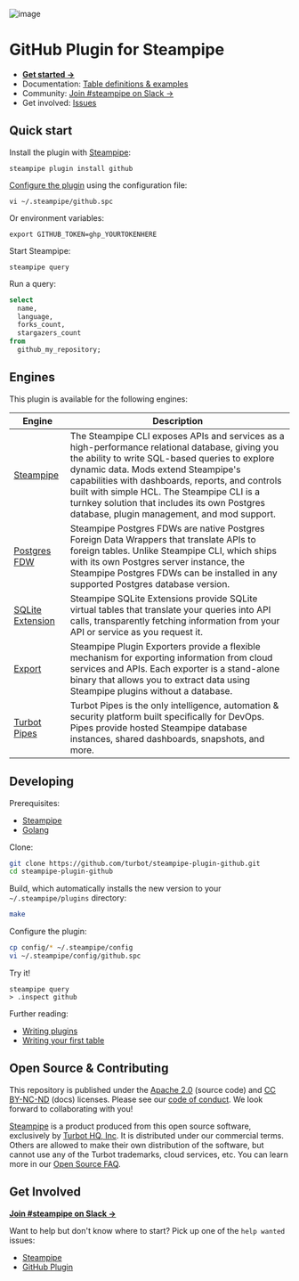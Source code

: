 ![image](https://hub.steampipe.io/images/plugins/turbot/github-social-graphic.png)

# GitHub Plugin for Steampipe

* **[Get started →](https://hub.steampipe.io/plugins/turbot/github)**
* Documentation: [Table definitions & examples](https://hub.steampipe.io/plugins/turbot/github/tables)
* Community: [Join #steampipe on Slack →](https://turbot.com/community/join)
* Get involved: [Issues](https://github.com/turbot/steampipe-plugin-github/issues)

## Quick start

Install the plugin with [Steampipe](https://steampipe.io/downloads):

```shell
steampipe plugin install github
```

[Configure the plugin](https://hub.steampipe.io/plugins/turbot/github#configuration) using the configuration file:

```shell
vi ~/.steampipe/github.spc
```

Or environment variables:

```shell
export GITHUB_TOKEN=ghp_YOURTOKENHERE
```

Start Steampipe:

```shell
steampipe query
```

Run a query:

```sql
select
  name,
  language,
  forks_count,
  stargazers_count
from
  github_my_repository;
```

## Engines

This plugin is available for the following engines:

| Engine        | Description
|---------------|------------------------------------------
| [Steampipe](https://steampipe.io/docs) | The Steampipe CLI exposes APIs and services as a high-performance relational database, giving you the ability to write SQL-based queries to explore dynamic data. Mods extend Steampipe's capabilities with dashboards, reports, and controls built with simple HCL. The Steampipe CLI is a turnkey solution that includes its own Postgres database, plugin management, and mod support.
| [Postgres FDW](https://steampipe.io/docs/steampipe_postgres/overview) | Steampipe Postgres FDWs are native Postgres Foreign Data Wrappers that translate APIs to foreign tables. Unlike Steampipe CLI, which ships with its own Postgres server instance, the Steampipe Postgres FDWs can be installed in any supported Postgres database version.
| [SQLite Extension](https://steampipe.io/docs/steampipe_sqlite/overview) | Steampipe SQLite Extensions provide SQLite virtual tables that translate your queries into API calls, transparently fetching information from your API or service as you request it.
| [Export](https://steampipe.io/docs/steampipe_export/overview) | Steampipe Plugin Exporters provide a flexible mechanism for exporting information from cloud services and APIs. Each exporter is a stand-alone binary that allows you to extract data using Steampipe plugins without a database.
| [Turbot Pipes](https://turbot.com/pipes/docs) | Turbot Pipes is the only intelligence, automation & security platform built specifically for DevOps. Pipes provide hosted Steampipe database instances, shared dashboards, snapshots, and more.

## Developing

Prerequisites:

* [Steampipe](https://steampipe.io/downloads)
* [Golang](https://golang.org/doc/install)

Clone:

```sh
git clone https://github.com/turbot/steampipe-plugin-github.git
cd steampipe-plugin-github
```

Build, which automatically installs the new version to your `~/.steampipe/plugins` directory:

```sh
make
```

Configure the plugin:

```sh
cp config/* ~/.steampipe/config
vi ~/.steampipe/config/github.spc
```

Try it!

```shell
steampipe query
> .inspect github
```

Further reading:

* [Writing plugins](https://steampipe.io/docs/develop/writing-plugins)
* [Writing your first table](https://steampipe.io/docs/develop/writing-your-first-table)

## Open Source & Contributing

This repository is published under the [Apache 2.0](https://www.apache.org/licenses/LICENSE-2.0) (source code) and [CC BY-NC-ND](https://creativecommons.org/licenses/by-nc-nd/2.0/) (docs) licenses. Please see our [code of conduct](https://github.com/turbot/.github/blob/main/CODE_OF_CONDUCT.md). We look forward to collaborating with you!

[Steampipe](https://steampipe.io) is a product produced from this open source software, exclusively by [Turbot HQ, Inc](https://turbot.com). It is distributed under our commercial terms. Others are allowed to make their own distribution of the software, but cannot use any of the Turbot trademarks, cloud services, etc. You can learn more in our [Open Source FAQ](https://turbot.com/open-source).

## Get Involved

**[Join #steampipe on Slack →](https://turbot.com/community/join)**

Want to help but don't know where to start? Pick up one of the `help wanted` issues:

* [Steampipe](https://github.com/turbot/steampipe/labels/help%20wanted)
* [GitHub Plugin](https://github.com/turbot/steampipe-plugin-github/labels/help%20wanted)

